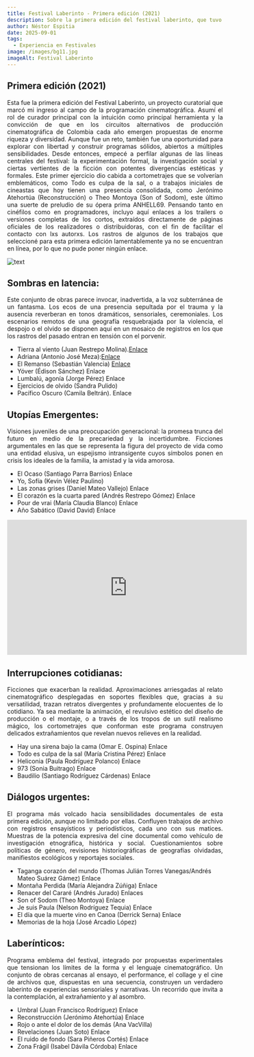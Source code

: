 ```yaml
---
title: Festival Laberinto - Primera edición (2021)
description: Sobre la primera edición del festival laberinto, que tuvo lugar en el 2021, contó con varias participaciones y estuvo muy buena.
author: Néstor Espitia
date: 2025-09-01
tags:
  - Experiencia en Festivales
image: /images/bg11.jpg
imageAlt: Festival Laberinto
---
```


## Primera edición (2021)

<p style='text-align: justify;'> Esta fue la primera edición del Festival Laberinto, un proyecto curatorial que marcó mi ingreso al campo de la programación cinematográfica. Asumí el rol de curador principal con la intuición como principal herramienta y la convicción de que en los circuitos alternativos de producción cinematográfica de Colombia cada año emergen propuestas de enorme riqueza y diversidad. Aunque fue un reto, también fue una oportunidad para explorar con libertad y construir programas sólidos, abiertos a múltiples sensibilidades. Desde entonces, empecé a perfilar algunas de las líneas centrales del festival: la experimentación formal, la investigación social y ciertas vertientes de la ficción con potentes divergencias estéticas y formales. Este primer ejercicio dio cabida a cortometrajes que se volverían emblemáticos, como Todo es culpa de la sal, o a trabajos iniciales de cineastas que hoy tienen una presencia consolidada, como Jerónimo Atehortúa (Reconstrucción) o Theo Montoya (Son of Sodom), este último una suerte de preludio de su ópera prima ANHELL69. Pensando tanto en cinéfilos como en programadores, incluyo aquí enlaces a los trailers o versiones completas de los cortos, extraídos directamente de páginas oficiales de los realizadores o distribuidoras, con el fin de facilitar el contacto con lxs autorxs. Los rastros de algunos de los trabajos que seleccioné para esta primera edición lamentablemente ya no se encuentran en línea, por lo que no pude poner ningún enlace.</p>

![text](/images/cartel.png)

## Sombras en latencia:

<p style='text-align: justify;'> 
Este conjunto de obras parece invocar, inadvertida, a la voz subterránea de un fantasma. Los ecos de una presencia sepultada por el trauma y la ausencia reverberan en tonos dramáticos, sensoriales, ceremoniales. Los escenarios remotos de una geografía resquebrajada por la violencia, el despojo o el olvido se disponen aquí en un mosaico de registros en los que los rastros del pasado entran en tensión con el porvenir.</p>

- Tierra al viento (Juan Restrepo Molina).<a href="https://www.youtube.com/watch?v=a0DAWeJ1hp0&ab_channel=Doc%3Aco-Elrugidodelcinelatinoamericano" target="_blank">Enlace</a>
- Adriana (Antonio José Meza):[Enlace](https://www.youtube.com/watch?v=a0DAWeJ1hp0target="_blank")
- El Remanso (Sebastián Valencia) <a href="https://www.youtube.com/watch?v=a0DAWeJ1hp0&ab_channel=Doc%3Aco-Elrugidodelcinelatinoamericano" target="_blank">Enlace</a>
- Yóver (Édison Sánchez) Enlace
- Lumbalú, agonía (Jorge Pérez) Enlace
- Ejercicios de olvido (Sandra Pulido)
- Pacífico Oscuro (Camila Beltrán). Enlace

## Utopías Emergentes:

<p style='text-align: justify;'> 
Visiones juveniles de una preocupación generacional: la promesa trunca del futuro en medio de la precariedad y la incertidumbre. Ficciones argumentales en las que se representa la figura del proyecto de vida como una entidad elusiva, un espejismo intransigente cuyos símbolos ponen en crisis los ideales de la familia, la amistad y la vida amorosa.</p>

- El Ocaso (Santiago Parra Barrios) Enlace
- Yo, Sofía (Kevin Vélez Paulino)
- Las zonas grises (Daniel Mateo Vallejo) Enlace
- El corazón es la cuarta pared (Andrés Restrepo Gómez) Enlace
- Pour de vrai (María Claudia Blanco) Enlace
- Año Sabático (David David) Enlace

<p style="text-align:center;">
<iframe width="560" height="315" src="https://www.youtube.com/embed/m2X4kPcOfss?si=zp7mjAIdnpwzAeZQ" title="YouTube video player" frameborder="0" allow="accelerometer; autoplay; clipboard-write; encrypted-media; gyroscope; picture-in-picture; web-share" referrerpolicy="strict-origin-when-cross-origin" allowfullscreen></iframe>
</p>

## Interrupciones cotidianas:

<p style='text-align: justify;'> 
Ficciones que exacerban la realidad. Aproximaciones arriesgadas al relato cinematográfico desplegadas en soportes flexibles que, gracias a su versatilidad, trazan retratos divergentes y profundamente elocuentes de lo cotidiano. Ya sea mediante la animación, el revulsivo estético del diseño de producción o el montaje, o a través de los tropos de un sutil realismo mágico, los cortometrajes que conforman este programa construyen delicados extrañamientos que revelan nuevos relieves en la realidad.</p>

- Hay una sirena bajo la cama (Omar E. Ospina) Enlace
- Todo es culpa de la sal (María Cristina Pérez) Enlace
- Heliconia (Paula Rodríguez Polanco) Enlace
- 973 (Sonia Buitrago) Enlace
- Baudilio (Santiago Rodríguez Cárdenas) Enlace

## Diálogos urgentes:

<p style='text-align: justify;'> El programa más volcado hacia sensibilidades documentales de esta primera edición, aunque no limitado por ellas. Confluyen trabajos de archivo con registros ensayísticos y periodísticos, cada uno con sus matices. Muestras de la potencia expresiva del cine documental como vehículo de investigación etnográfica, histórica y social. Cuestionamientos sobre políticas de género, revisiones historiográficas de geografías olvidadas, manifiestos ecológicos y reportajes sociales.</p>

- Taganga corazón del mundo (Thomas Julián Torres Vanegas/Andrés Mateo Suárez Gámez) Enlace
- Montaña Perdida (María Alejandra Zúñiga) Enlace
- Renacer del Cararé (Andrés Jurado) Enlaces
- Son of Sodom (Theo Montoya) Enlace
- Je suis Paula (Nelson Rodríguez Tequia) Enlace
- El día que la muerte vino en Canoa (Derrick Serna) Enlace
- Memorias de la hoja (José Arcadio López)

## Laberínticos:

<p style='text-align: justify;'> Programa emblema del festival, integrado por propuestas experimentales que tensionan los límites de la forma y el lenguaje cinematográfico. Un conjunto de obras cercanas al ensayo, el performance, el collage y el cine de archivos que, dispuestas en una secuencia, construyen un verdadero laberinto de experiencias sensoriales y narrativas. Un recorrido que invita a la contemplación, al extrañamiento y al asombro.</p>

- Umbral (Juan Francisco Rodríguez) Enlace
- Reconstrucción (Jerónimo Atehortúa) Enlace
- Rojo o ante el dolor de los demás (Ana VacVilla)
- Revelaciones (Juan Soto) Enlace
- El ruido de fondo (Sara Piñeros Cortés) Enlace
- Zona Frágil (Isabel Dávila Córdoba) Enlace
